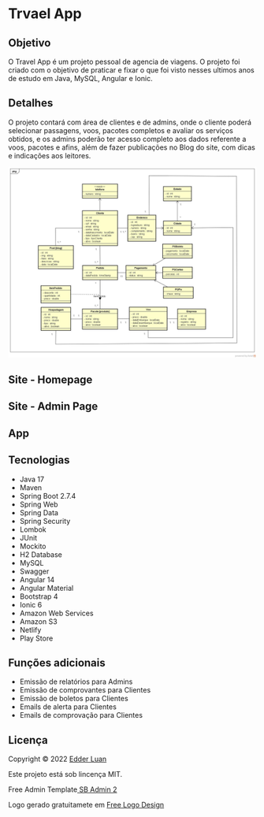# Trvael App


## Objetivo
 
O Travel App é um projeto pessoal de agencia de viagens. O projeto foi criado com o objetivo de praticar e fixar o que foi visto nesses ultimos anos de estudo em Java, MySQL, Angular e Ionic. 
 


## Detalhes

O projeto contará com área de clientes e de admins, onde o cliente poderá selecionar passagens, voos, pacotes completos e avaliar os serviços obtidos, e os admins poderão ter acesso completo aos dados referente a voos, pacotes e afins, além de fazer publicações no Blog do site, com dicas e indicações aos leitores.

<img src="https://github.com/edderluanps/travel-app/blob/b7a90bc65351851c513c0c63024d644b392e2090/documentos/Diagrama.jpg">


## Site - Homepage


## Site - Admin Page


## App


## Tecnologias

* Java 17
* Maven
* Spring Boot 2.7.4
* Spring Web
* Spring Data
* Spring Security
* Lombok
* JUnit
* Mockito
* H2 Database
* MySQL
* Swagger
* Angular 14
* Angular Material
* Bootstrap 4
* Ionic 6
* Amazon Web Services
* Amazon S3
* Netlify
* Play Store



## Funções adicionais

* Emissão de relatórios para Admins
* Emissão de comprovantes para Clientes
* Emissão de boletos para Clientes
* Emails de alerta para Clientes
* Emails de comprovação para Clientes



## Licença

Copyright © 2022 <a href="https://github.com/edderluanps" >Edder Luan</a>

Este projeto está sob lincença MIT.

Free Admin Template<a href="https://startbootstrap.com/theme/sb-admin-2"> SB Admin 2 </a>

Logo gerado gratuitamete em <a href="https://www.freelogodesign.org">Free Logo Design</a>

